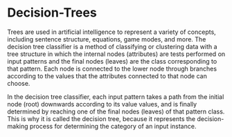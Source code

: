 # Decision-Trees

Trees are used in artificial intelligence to represent a variety of concepts, including sentence structure, equations, game modes, and more. The decision tree classifier is a method of classifying or clustering data with a tree structure in which the internal nodes (attributes) are tests performed on input patterns and the final nodes (leaves) are the class corresponding to that pattern. Each node is connected to the lower node through branches according to the values ​​that the attributes connected to that node can choose.

In the decision tree classifier, each input pattern takes a path from the initial node (root) downwards according to its value values, and is finally determined by reaching one of the final nodes (leaves) of that pattern class. This is why it is called the decision tree, because it represents the decision-making process for determining the category of an input instance.
